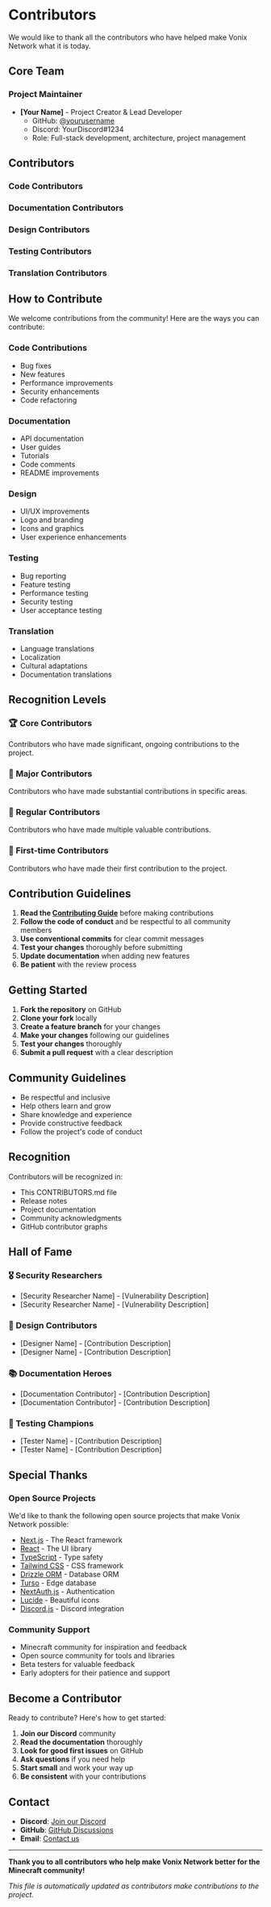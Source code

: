 # Contributors

We would like to thank all the contributors who have helped make Vonix Network what it is today.

## Core Team

### Project Maintainer
- **[Your Name]** - Project Creator & Lead Developer
  - GitHub: [@yourusername](https://github.com/yourusername)
  - Discord: YourDiscord#1234
  - Role: Full-stack development, architecture, project management

## Contributors

### Code Contributors

<!-- Add contributors as they contribute -->

### Documentation Contributors

<!-- Add documentation contributors -->

### Design Contributors

<!-- Add design contributors -->

### Testing Contributors

<!-- Add testing contributors -->

### Translation Contributors

<!-- Add translation contributors -->

## How to Contribute

We welcome contributions from the community! Here are the ways you can contribute:

### Code Contributions
- Bug fixes
- New features
- Performance improvements
- Security enhancements
- Code refactoring

### Documentation
- API documentation
- User guides
- Tutorials
- Code comments
- README improvements

### Design
- UI/UX improvements
- Logo and branding
- Icons and graphics
- User experience enhancements

### Testing
- Bug reporting
- Feature testing
- Performance testing
- Security testing
- User acceptance testing

### Translation
- Language translations
- Localization
- Cultural adaptations
- Documentation translations

## Recognition Levels

### 🏆 Core Contributors
Contributors who have made significant, ongoing contributions to the project.

### 🥇 Major Contributors
Contributors who have made substantial contributions in specific areas.

### 🥈 Regular Contributors
Contributors who have made multiple valuable contributions.

### 🥉 First-time Contributors
Contributors who have made their first contribution to the project.

## Contribution Guidelines

1. **Read the [Contributing Guide](CONTRIBUTING.md)** before making contributions
2. **Follow the code of conduct** and be respectful to all community members
3. **Use conventional commits** for clear commit messages
4. **Test your changes** thoroughly before submitting
5. **Update documentation** when adding new features
6. **Be patient** with the review process

## Getting Started

1. **Fork the repository** on GitHub
2. **Clone your fork** locally
3. **Create a feature branch** for your changes
4. **Make your changes** following our guidelines
5. **Test your changes** thoroughly
6. **Submit a pull request** with a clear description

## Community Guidelines

- Be respectful and inclusive
- Help others learn and grow
- Share knowledge and experience
- Provide constructive feedback
- Follow the project's code of conduct

## Recognition

Contributors will be recognized in:
- This CONTRIBUTORS.md file
- Release notes
- Project documentation
- Community acknowledgments
- GitHub contributor graphs

## Hall of Fame

### 🎖️ Security Researchers
- [Security Researcher Name] - [Vulnerability Description]
- [Security Researcher Name] - [Vulnerability Description]

### 🎨 Design Contributors
- [Designer Name] - [Contribution Description]
- [Designer Name] - [Contribution Description]

### 📚 Documentation Heroes
- [Documentation Contributor] - [Contribution Description]
- [Documentation Contributor] - [Contribution Description]

### 🧪 Testing Champions
- [Tester Name] - [Contribution Description]
- [Tester Name] - [Contribution Description]

## Special Thanks

### Open Source Projects
We'd like to thank the following open source projects that make Vonix Network possible:

- [Next.js](https://nextjs.org/) - The React framework
- [React](https://reactjs.org/) - The UI library
- [TypeScript](https://www.typescriptlang.org/) - Type safety
- [Tailwind CSS](https://tailwindcss.com/) - CSS framework
- [Drizzle ORM](https://orm.drizzle.team/) - Database ORM
- [Turso](https://turso.tech/) - Edge database
- [NextAuth.js](https://next-auth.js.org/) - Authentication
- [Lucide](https://lucide.dev/) - Beautiful icons
- [Discord.js](https://discord.js.org/) - Discord integration

### Community Support
- Minecraft community for inspiration and feedback
- Open source community for tools and libraries
- Beta testers for valuable feedback
- Early adopters for their patience and support

## Become a Contributor

Ready to contribute? Here's how to get started:

1. **Join our Discord** community
2. **Read the documentation** thoroughly
3. **Look for good first issues** on GitHub
4. **Ask questions** if you need help
5. **Start small** and work your way up
6. **Be consistent** with your contributions

## Contact

- **Discord**: [Join our Discord](https://discord.gg/your-invite)
- **GitHub**: [GitHub Discussions](https://github.com/yourusername/vonix-network/discussions)
- **Email**: [Contact us](mailto:contact@vonixnetwork.com)

---

**Thank you to all contributors who help make Vonix Network better for the Minecraft community!**

*This file is automatically updated as contributors make contributions to the project.*

